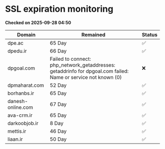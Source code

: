 # SSL expiration monitoring

**Checked on 2025-09-28 04:50**

| Domain | Remained | Status       |
|--------|----------|--------------|
| dpe.ac     | 65 Day   | ✅ |
| dpedu.ir     | 66 Day   | ✅ |
| dpgoal.com     | Failed to connect: php_network_getaddresses: getaddrinfo for dpgoal.com failed: Name or service not known (0)       | ❌ |
| dpmaharat.com     | 52 Day   | ✅ |
| borhanbs.ir     | 65 Day   | ✅ |
| danesh-online.com     | 67 Day   | ✅ |
| ava-crm.ir     | 65 Day   | ✅ |
| darkoobjob.ir     | 8 Day   | ✅ |
| mettis.ir     | 46 Day   | ✅ |
| liaan.ir     | 50 Day   | ✅ |
